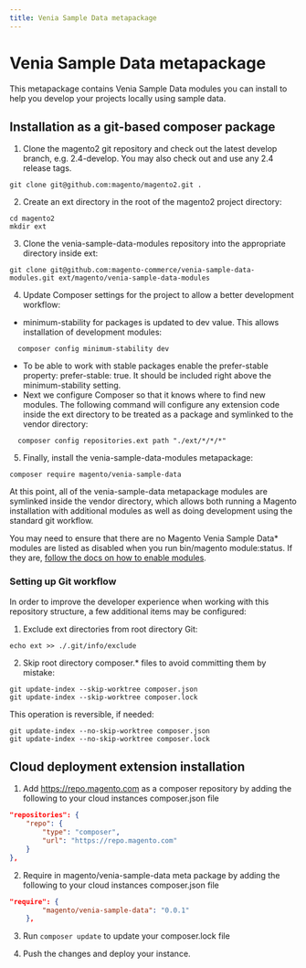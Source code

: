 ```yaml
---
title: Venia Sample Data metapackage
---
```


# Venia Sample Data metapackage

This metapackage contains Venia Sample Data modules you can install to help you develop your projects locally using sample data.

## Installation as a git-based composer package

1. Clone the magento2 git repository and check out the latest develop branch, e.g. 2.4-develop. You may also check out and use any 2.4 release tags.

```
git clone git@github.com:magento/magento2.git .
```

2. Create an ext directory in the root of the magento2 project directory:

```
cd magento2
mkdir ext
```

3. Clone the venia-sample-data-modules repository into the appropriate directory inside ext:

```
git clone git@github.com:magento-commerce/venia-sample-data-modules.git ext/magento/venia-sample-data-modules
```

4. Update Composer settings for the project to allow a better development workflow:

- minimum-stability for packages is updated to dev value. This allows installation of development modules:

```
  composer config minimum-stability dev
```

- To be able to work with stable packages enable the prefer-stable property: prefer-stable: true. It should be included right above the minimum-stability setting.
- Next we configure Composer so that it knows where to find new modules. The following command will configure any extension code inside the ext directory to be treated as a package and symlinked to the vendor directory:

```
  composer config repositories.ext path "./ext/*/*/*"
```

5. Finally, install the venia-sample-data-modules metapackage:

```
composer require magento/venia-sample-data
```

At this point, all of the venia-sample-data metapackage modules are symlinked inside the vendor directory, which allows both running a Magento installation with additional modules as well as doing development using the standard git workflow.

You may need to ensure that there are no Magento Venia Sample Data\* modules are listed as disabled when you run bin/magento module:status. If they are, [follow the docs on how to enable modules](https://devdocs.magento.com/guides/v2.3/extension-dev-guide/build/enable-module.html).

### Setting up Git workflow

In order to improve the developer experience when working with this repository structure, a few additional items may be configured:

1. Exclude ext directories from root directory Git:

```
echo ext >> ./.git/info/exclude
```

2. Skip root directory composer.\* files to avoid committing them by mistake:

```
git update-index --skip-worktree composer.json
git update-index --skip-worktree composer.lock
```

This operation is reversible, if needed:

```
git update-index --no-skip-worktree composer.json
git update-index --no-skip-worktree composer.lock
```

## Cloud deployment extension installation

1. Add https://repo.magento.com as a composer repository by adding the following to your cloud instances composer.json file
```json
"repositories": {
    "repo": {
        "type": "composer",
        "url": "https://repo.magento.com"
    }
},
```
2. Require in magento/venia-sample-data meta package by adding the following to your cloud instances composer.json file
```json
"require": {
        "magento/venia-sample-data": "0.0.1"
    },
```

3. Run `composer update` to update your composer.lock file

4. Push the changes and deploy your instance.